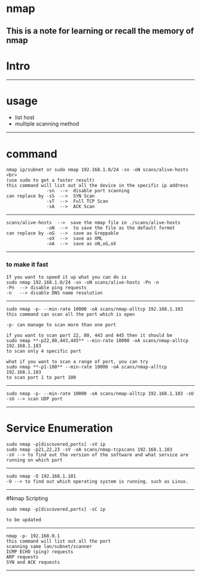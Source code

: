 # nmap
This is a note for learning or recall the memory of nmap
--------------------------------------------------------------------
# Intro

---
# usage
- list host
- multiple scanning method
---
# command
```
nmap ip/subnet or sudo nmap 192.168.1.0/24 -sn -oN scans/alive-hosts <br>
(use sudo to get a faster result) 
this command will list out all the device in the specific ip address
               -sn  -->  disable port scanning 
can replace by -sS  -->  SYN Scan
               -sT  -->  Full TCP Scan
               -sA  -->  ACK Scan
```
---
```
scans/alive-hosts  -->  save the nmap file in ./scans/alive-hosts
               -oN  -->  to save the file as the default formet
can replace by -oG  -->  save as Greppable
               -oX  -->  save as XML
               -oA  -->  save as oN,oG,oX
```
---
### to make it fast
```
If you want to speed it up what you can do is 
sudo nmap 192.168.1.0/24 -sn -oN scans/alive-hosts -Pn -n
-Pn  --> disable ping requests
-n   --> disable DNS name resolution
```
---
```
sudo nmap -p- --min-rate 10000 -oA scans/nmap-alltcp 192.168.1.103
this command can scan all the port which is open 

-p- can manage to scan more than one port

if you want to scan port 22, 80, 443 and 445 then it should be
sudo nmap **-p22,80,443,445** --min-rate 10000 -oA scans/nmap-alltcp 192.168.1.103
to scan only 4 specific port

what if you want to scan a range of port, you can try
sudo nmap **-p1-100** --min-rate 10000 -oA scans/nmap-alltcp 192.168.1.103
to scan port 1 to port 100
```
---
```
sudo nmap -p- --min-rate 10000 -oA scans/nmap-alltcp 192.168.1.103 -sU
-sU --> scan UDP port
```
---
# Service Enumeration
```
sudo nmap -p[discovered,ports] -sV ip
sudo nmap -p21,22,23 -sV -oA scans/nmap-tcpscans 192.168.1.103
-sV --> to find out the version of the software and what service are running on which port
```
---
```
sudo nmap -O 192.168.1.101
-O --> to find out which operating system is running. such as Linux.
```
---
#Nmap Scripting
```
sudo nmap -p[discovered,ports] -sC ip

to be updated
```
---
```
nmap -p- 192.168.0.1
this command will list out all the port 
scanning same lan/subnet/scanner
ICMP ECHO (ping) requests
ARP requests
SYN and ACK requests
```
---
